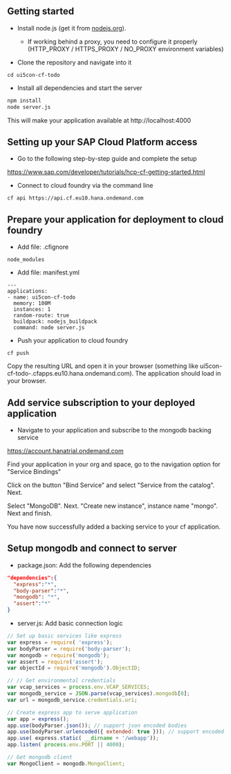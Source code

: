 ## Getting started

* Install node.js (get it from [nodejs.org](http://nodejs.org/)).
  * If working behind a proxy, you need to configure it properly (HTTP_PROXY / HTTPS_PROXY / NO_PROXY environment variables)

* Clone the repository and navigate into it
```
cd ui5con-cf-todo
```

* Install all dependencies and start the server
```sh
npm install
node server.js
```
This will make your application available at http://localhost:4000

## Setting up your SAP Cloud Platform access

* Go to the following step-by-step guide and complete the setup

https://www.sap.com/developer/tutorials/hcp-cf-getting-started.html


* Connect to cloud foundry via the command line
```
cf api https://api.cf.eu10.hana.ondemand.com
```

## Prepare your application for deployment to cloud foundry

* Add file: .cfignore
```
node_modules
```

* Add file: manifest.yml
```
---
applications:
- name: ui5con-cf-todo
  memory: 100M
  instances: 1
  random-route: true
  buildpack: nodejs_buildpack
  command: node server.js
```

* Push your application to cloud foundry
```
cf push
```

Copy the resulting URL and open it in your browser (something like ui5con-cf-todo-<somestring>.cfapps.eu10.hana.ondemand.com). The application should load in your browser.

## Add service subscription to your deployed application

* Navigate to your application and subscribe to the mongodb backing service

https://account.hanatrial.ondemand.com

Find your application in your org and space, go to the navigation option for "Service Bindings"

Click on the button "Bind Service" and select "Service from the catalog". Next.

Select "MongoDB". Next. "Create new instance", instance name "mongo". Next and finish.

You have now successfully added a backing service to your cf application.

## Setup mongodb and connect to server

* package.json: Add the following dependencies
``` json
"dependencies":{
  "express":"*",
  "body-parser":"*",
  "mongodb": "*",
  "assert":"*"
}
```

* server.js: Add basic connection logic

``` javascript
// Set up basic services like express
var express = require( 'express');
var bodyParser = require('body-parser');
var mongodb = require('mongodb');
var assert = require('assert');
var objectId = require('mongodb').ObjectID;

// // Get environmental credentials
var vcap_services = process.env.VCAP_SERVICES;
var mongodb_service = JSON.parse(vcap_services).mongodb[0];
var url = mongodb_service.credentials.uri;

// Create express app to serve application
var app = express();
app.use(bodyParser.json()); // support json encoded bodies
app.use(bodyParser.urlencoded({ extended: true })); // support encoded bodies
app.use( express.static( __dirname + '/webapp'));
app.listen( process.env.PORT || 4000);

// Get mongodb client
var MongoClient = mongodb.MongoClient;
```
